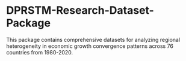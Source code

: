 # DPRSTM-Research-Dataset-Package
This package contains comprehensive datasets for analyzing regional heterogeneity in economic growth convergence patterns across 76 countries from 1980-2020.
